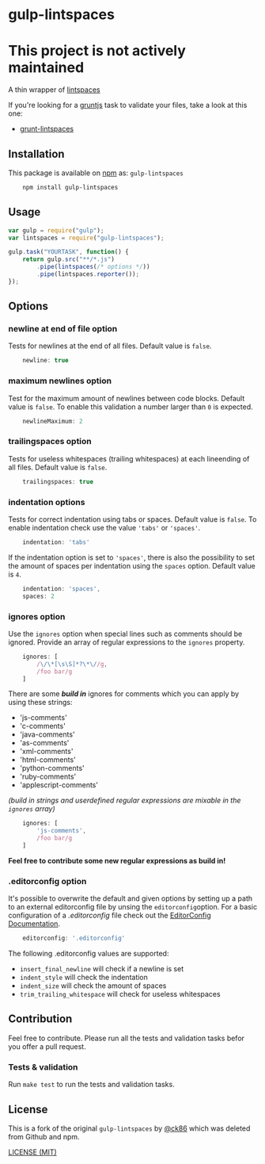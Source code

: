 gulp-lintspaces
===============

# **This project is not actively maintained**

A thin wrapper of [lintspaces](https://github.com/schorfES/node-lintspaces)

If you're looking for a [gruntjs](http://gruntjs.com/) task to validate your
files, take a look at this one:

* [grunt-lintspaces](https://github.com/schorfES/grunt-lintspaces)

## Installation

This package is available on [npm](https://www.npmjs.org/package/gulp-lintspaces)
as: `gulp-lintspaces`

``` sh
	npm install gulp-lintspaces
```

## Usage

```javascript
var gulp = require("gulp");
var lintspaces = require("gulp-lintspaces");

gulp.task("YOURTASK", function() {
    return gulp.src("**/*.js")
        .pipe(lintspaces(/* options */))
        .pipe(lintspaces.reporter());
});
```

## Options

### newline at end of file option

Tests for newlines at the end of all files. Default value is `false`.

```javascript
	newline: true
```

### maximum newlines option

Test for the maximum amount of newlines between code blocks. Default value is
`false`. To enable this validation a number larger than `0` is expected.

```javascript
	newlineMaximum: 2
```

### trailingspaces option

Tests for useless whitespaces (trailing whitespaces) at each lineending of all
files. Default value is `false`.

```javascript
	trailingspaces: true
```

### indentation options

Tests for correct indentation using tabs or spaces. Default value is `false`.
To enable indentation check use the value `'tabs'` or `'spaces'`.

```javascript
	indentation: 'tabs'
```

If the indentation option is set to `'spaces'`, there is also the possibility
to set the amount of spaces per indentation using the `spaces` option. Default value is `4`.

```javascript
	indentation: 'spaces',
	spaces: 2
```

### ignores option

Use the `ignores` option when special lines such as comments should be ignored.
Provide an array of regular expressions to the `ignores` property.

```javascript
	ignores: [
		/\/\*[\s\S]*?\*\//g,
		/foo bar/g
	]
```

There are some _**build in**_ ignores for comments which you can apply by using
these strings:

* 'js-comments'
* 'c-comments'
* 'java-comments'
* 'as-comments'
* 'xml-comments'
* 'html-comments'
* 'python-comments'
* 'ruby-comments'
* 'applescript-comments'

_(build in strings and userdefined regular expressions are mixable in the
`ignores` array)_

```javascript
	ignores: [
		'js-comments',
		/foo bar/g
	]
```

**Feel free to contribute some new regular expressions as build in!**

### .editorconfig option

It's possible to overwrite the default and given options by setting up a path
to an external editorconfig file by unsing the `editorconfig`option. For a basic
configuration of a _.editorconfig_ file check out the
[EditorConfig Documentation](http://editorconfig.org/).

```javascript
	editorconfig: '.editorconfig'
```

The following .editorconfig values are supported:

* `insert_final_newline` will check if a newline is set
* `indent_style` will check the indentation
* `indent_size` will check the amount of spaces
* `trim_trailing_whitespace` will check for useless whitespaces

## Contribution

Feel free to contribute. Please run all the tests and validation tasks befor
you offer a pull request.

### Tests & validation

Run ```make test``` to run the tests and validation tasks.

## License

This is a fork of the original `gulp-lintspaces` by [@ck86](https://github.com/ck86) which was deleted from Github and npm.

[LICENSE (MIT)](https://github.com/AlbertoElias/gulp-lintspaces/blob/master/LICENSE)
